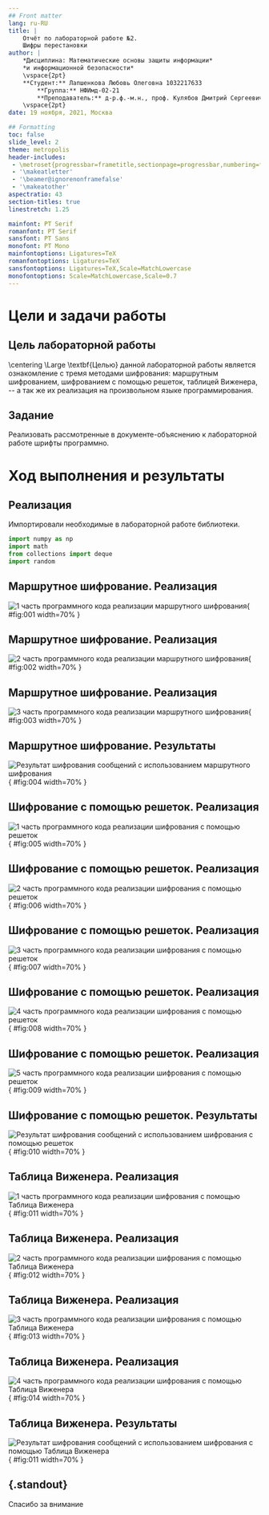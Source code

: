```yaml
---
## Front matter
lang: ru-RU
title: |
    Отчёт по лабораторной работе №2.  
    Шифры перестановки
author: |
    *Дисциплина: Математические основы защиты информации*  
    *и информационной безопасности*  
    \vspace{2pt}
    **Студент:** Лапшенкова Любовь Олеговна 1032217633  
		**Группа:** НФИмд-02-21  
		**Преподаватель:** д-р.ф.-м.н., проф. Кулябов Дмитрий Сергеевич
    \vspace{2pt}
date: 19 ноября, 2021, Москва

## Formatting
toc: false
slide_level: 2
theme: metropolis
header-includes:
 - \metroset{progressbar=frametitle,sectionpage=progressbar,numbering=fraction}
 - '\makeatletter'
 - '\beamer@ignorenonframefalse'
 - '\makeatother'
aspectratio: 43
section-titles: true
linestretch: 1.25

mainfont: PT Serif
romanfont: PT Serif
sansfont: PT Sans
monofont: PT Mono
mainfontoptions: Ligatures=TeX
romanfontoptions: Ligatures=TeX
sansfontoptions: Ligatures=TeX,Scale=MatchLowercase
monofontoptions: Scale=MatchLowercase,Scale=0.7
---
```


# Цели и задачи работы

## Цель лабораторной работы

\centering \Large \textbf{Целью} данной лабораторной работы является ознакомление с тремя методами шифрования: маршрутным шифрованием, шифрованием с помощью решеток, таблицей Виженера, -- а так же их реализация на произвольном языке программирования.

## Задание

Реализовать рассмотренные в документе-объяснению к лабораторной работе шрифты программно.

# Ход выполнения и результаты

## Реализация
Импортировали необходимые в лабораторной работе библиотеки.
```python
import numpy as np
import math
from collections import deque
import random
```

## Маршрутное шифрование. Реализация
![1 часть программного кода реализации маршрутного шифрования](image/comp1_marsh.png){ #fig:001 width=70% }

## Маршрутное шифрование. Реализация
![2 часть программного кода реализации маршрутного шифрования](image/comp2_marsh.png){ #fig:002 width=70% }

## Маршрутное шифрование. Реализация
![3 часть программного кода реализации маршрутного шифрования](image/comp3_marsh.png){ #fig:003 width=70% }

## Маршрутное шифрование. Результаты

![Результат шифрования сообщений с использованием маршрутного шифрования](image/result_marsh.png){ #fig:004 width=70% }

## Шифрование с помощью решеток. Реализация
![1 часть программного кода реализации шифрования с помощью решеток](image/comp1_grille.png){ #fig:005 width=70% }

## Шифрование с помощью решеток. Реализация
![2 часть программного кода реализации шифрования с помощью решеток](image/comp2_grille.png){ #fig:006 width=70% }

## Шифрование с помощью решеток. Реализация
![3 часть программного кода реализации шифрования с помощью решеток](image/comp3_grille.png){ #fig:007 width=70% }

## Шифрование с помощью решеток. Реализация
![4 часть программного кода реализации шифрования с помощью решеток](image/comp4_grille.png){ #fig:008 width=70% }

## Шифрование с помощью решеток. Реализация
![5 часть программного кода реализации шифрования с помощью решеток](image/comp5_grille.png){ #fig:009 width=70% }

## Шифрование с помощью решеток. Результаты
![Результат шифрования сообщений с использованием шифрования с помощью решеток](image/result_grille.png){ #fig:010 width=70% }

## Таблица Виженера. Реализация
![1 часть программного кода реализации шифрования с помощью Таблица Виженера](image/comp1_vigener.png){ #fig:011 width=70% }

## Таблица Виженера. Реализация
![2 часть программного кода реализации шифрования с помощью Таблица Виженера](image/comp2_vigener.png){ #fig:012 width=70% }

## Таблица Виженера. Реализация
![3 часть программного кода реализации шифрования с помощью Таблица Виженера](image/comp3_vigener.png){ #fig:013 width=70% }

## Таблица Виженера. Реализация
![4 часть программного кода реализации шифрования с помощью Таблица Виженера](image/comp4_vigener.png){ #fig:014 width=70% }

## Таблица Виженера. Результаты
![Результат шифрования сообщений с использованием шифрования с помощью Таблица Виженера](image/result_vigener.png){ #fig:011 width=70% }

## {.standout}

Спасибо за внимание
